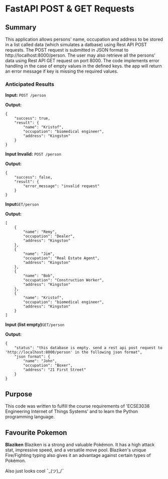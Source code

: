 # FastAPI POST & GET Requests

## Summary 
This application allows persons' name, occupation and address to be stored in a list called data (which simulates a datbase) using Rest API POST requests. The POST request is submitted in JSON format to http://localhost:8000/person. The user may also retrieve all the persons' data using Rest API GET request on port 8000. The code implements error handling in the case of empty values in the defined keys. the app will return an error message if key is missing the required values.

### Anticipated Results 

**Input:** `POST /person`

**Output:**

```
{
    "success": true,
    "result": {
        "name": "Kristof",
        "occupation": "biomedical engineer",
        "address": "Kingston"
    }
}
```
**Input Invalid:** `POST /person`

**Output:**

```
{
    "success": false,
    "result": {
        "error_message": "invalid request"
    }
}
```

**Input**`GET/person`

**Output:**

```
[
    {
        "name": "Remy",
        "occupation": "Dealer",
        "address": "Kingston"
    },
    {
        "name": "Jim",
        "occupation": "Real Estate Agent",
        "address": "Kingston"
    },
    {
        "name": "Bob",
        "occupation": "Construction Worker",
        "address": "Kingston"
    },
    {
        "name": "Kristof",
        "occupation": "biomedical engineer",
        "address": "Kingston"
    }
]

```

**Input (list empty)**`GET/person`

**Output:**

```
{
    "status": "this database is empty. send a rest api post request to 'http://localhost:8000/person' in the following json format",
    "json format": {
        "name": "John",
        "occupation": "Boxer",
        "address": "21 First Street"
    }
}
```

## Purpose

This code was written to fulfill the course requirements of 'ECSE3038 Engineering Internet of Things Systems' and to learn the Python programming language.

## Favourite Pokemon

**Blaziken** 
Blaziken is a strong and valuable Pokémon. It has a high attack stat, impressive speed, and a versatile move pool. Blaziken's unique Fire/Fighting typing also gives it an advantage against certain types of Pokémon.

Also just looks cool ¯\_(ツ)_/¯